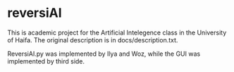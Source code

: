 # reversiAI

This is academic project for the Artificial Intelegence class in the University of Haifa. The original description is in docs/description.txt.

ReversiAI.py was implemented by Ilya and Woz, while the GUI was implemented by third side.